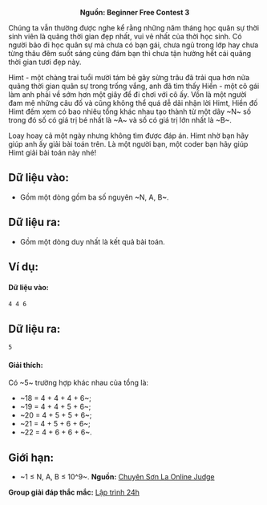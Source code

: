 **<center>Nguồn: Beginner Free Contest 3</center>**

Chúng ta vẫn thường được nghe kể rằng những năm tháng học quân sự thời sinh viên là quãng thời gian đẹp nhất, vui vẻ nhất của thời học sinh. Có người bảo đi học quân sự mà chưa có bạn gái, chưa ngủ trong lớp hay chưa từng thâu đêm suốt sáng cùng đám bạn thì chưa tận hưởng hết cái quãng thời gian tươi đẹp này.

Himt - một chàng trai tuổi mười tám bẻ gãy sừng trâu đã trải qua hơn nửa quãng thời gian quân sự trong trống vắng, anh đã tìm thấy Hiền - một cô gái làm anh phải về sớm hơn một giây để đi chơi với cô ấy. Vốn là một người đam mê những câu đố và cũng không thể quá dễ dãi nhận lời Himt, Hiền đố Himt đếm xem có bao nhiêu tổng khác nhau tạo thành từ một dãy ~N~ số trong đó số có giá trị bé nhất là ~A~ và số có giá trị lớn nhất là ~B~.

Loay hoay cả một ngày nhưng không tìm được đáp án. Himt nhờ bạn hãy giúp anh ấy giải bài toán trên. Là một người bạn, một coder bạn hãy giúp Himt giải bài toán này nhé!

## Dữ liệu vào:
- Gồm một dòng gồm ba số nguyên ~N, A, B~.

## Dữ liệu ra:
- Gồm một dòng duy nhất là kết quả bài toán.

## Ví dụ:
#### Dữ liệu vào:
```
4 4 6
```

## Dữ liệu ra:
```
5
```

#### Giải thích:
Có ~5~ trường hợp khác nhau của tổng là:
- ~18 = 4 + 4 + 4 + 6~;
- ~19 = 4 + 4 + 5 + 6~;
- ~20 = 4 + 5 + 5 + 6~;
- ~21 = 4 + 5 + 6 + 6~;
- ~22 = 4 + 6 + 6 + 6~.

## Giới hạn:
- ~1 ≤ N, A, B ≤ 10^9~.
**Nguồn:** [Chuyên Sơn La Online Judge](http://csloj.ddns.net/)

**Group giải đáp thắc mắc:** [Lập trình 24h](https://www.facebook.com/groups/1386904321519984)
